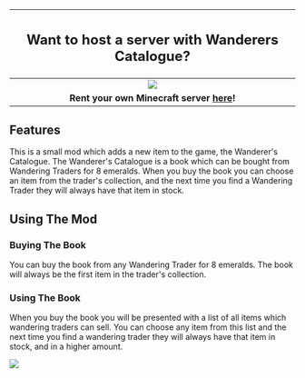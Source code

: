 |               <h2>Want to host a server with Wanderers Catalogue?</h2>               |
|:------------------------------------------------------------------------------------:|
| <a href="http://bloom.amymialee.xyz"><img src="https://i.imgur.com/h4556XW.gif"></a> |
|  **Rent your own Minecraft server <a href="http://bloom.amymialee.xyz">here</a>!**   |

## Features

This is a small mod which adds a new item to the game, the Wanderer's Catalogue.
The Wanderer's Catalogue is a book which can be bought from Wandering Traders for 8 emeralds.
When you buy the book you can choose an item from the trader's collection, and the next time you find a Wandering Trader they will always have that item in stock.

## Using The Mod


### Buying The Book

You can buy the book from any Wandering Trader for 8 emeralds.
The book will always be the first item in the trader's collection.

### Using The Book

When you buy the book you will be presented with a list of all items which wandering traders can sell.
You can choose any item from this list and the next time you find a wandering trader they will always have that item in stock, and in a higher amount.

<img src="https://github.com/AmyMialeeMods/wandererscatalogue/blob/main/assets/catalogue.png?raw=true"><br>
